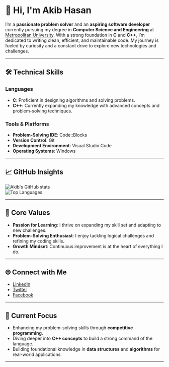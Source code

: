 # 👋 Hi, I'm Akib Hasan  

I’m a **passionate problem solver** and an **aspiring software developer** currently pursuing my degree in **Computer Science and Engineering** at [Metropolitan University](https://metrouni.edu.bd/). With a strong foundation in **C** and **C++**, I’m dedicated to writing clean, efficient, and maintainable code. My journey is fueled by curiosity and a constant drive to explore new technologies and challenges.  

---

## 🛠️ Technical Skills  

### Languages  
- **C**: Proficient in designing algorithms and solving problems.  
- **C++**: Currently expanding my knowledge with advanced concepts and problem-solving techniques.  

### Tools & Platforms  
- **Problem-Solving IDE**: Code::Blocks  
- **Version Control**: Git  
- **Development Environment**: Visual Studio Code  
- **Operating Systems**: Windows  

---

## 📈 GitHub Insights  

![Akib's GitHub stats](https://github-readme-stats.vercel.app/api?username=ak1bhasan&show_icons=true&theme=tokyonight&hide_title=true)  
![Top Languages](https://github-readme-stats.vercel.app/api/top-langs/?username=ak1bhasan&layout=compact&theme=tokyonight)  

---

## 🌟 Core Values  
- **Passion for Learning**: I thrive on expanding my skill set and adapting to new challenges.  
- **Problem-Solving Enthusiast**: I enjoy tackling logical challenges and refining my coding skills.  
- **Growth Mindset**: Continuous improvement is at the heart of everything I do.  

---

## 🌐 Connect with Me  

- [LinkedIn](https://www.linkedin.com/in/ak1bhasan/)  
- [Twitter](https://x.com/____akibbb)  
- [Facebook](https://www.facebook.com/akib.hasan.148553)  

---

## 🌱 Current Focus  

- Enhancing my problem-solving skills through **competitive programming**.  
- Diving deeper into **C++ concepts** to build a strong command of the language.  
- Building foundational knowledge in **data structures** and **algorithms** for real-world applications.  

---
  
